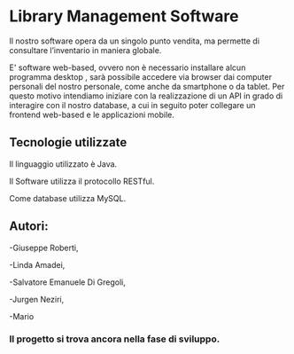 # Library Management Software

Il nostro software opera da un singolo punto vendita, ma permette di consultare l’inventario in maniera globale.

 E' software web-based, ovvero non è necessario installare alcun programma desktop , sarà possibile accedere via browser dai computer personali del nostro personale, come anche da smartphone o da tablet.
Per questo motivo intendiamo iniziare con la realizzazione di un API in grado di interagire con il nostro database, a cui in seguito poter collegare un frontend web-based e le applicazioni mobile.

## Tecnologie utilizzate 

Il linguaggio utilizzato è Java.

Il Software utilizza il protocollo RESTful. 

 Come database utilizza MySQL.


## Autori: 

-Giuseppe Roberti,

-Linda Amadei,


-Salvatore Emanuele Di Gregoli,


-Jurgen Neziri,


-Mario

### Il progetto si trova ancora nella fase di sviluppo.